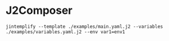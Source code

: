# J2Composer

```
jintemplify --template ./examples/main.yaml.j2 --variables ./examples/variables.yaml.j2 --env var1=env1
```
